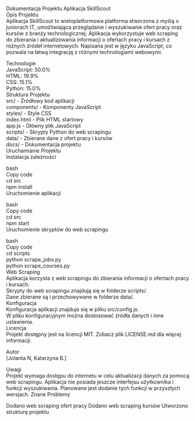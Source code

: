 
Dokumentacja Projektu Aplikacja SkillScout<br>
Opis Projektu<br>
Aplikacja SkillScout to wieloplatformowa platforma stworzona z myślą o juniorach IT, umożliwiająca przeglądanie i wyszukiwanie ofert pracy oraz kursów z branży technologicznej. Aplikacja wykorzystuje web scraping<br> do zbierania i aktualizowania informacji o ofertach pracy i kursach z różnych źródeł internetowych. Napisana jest w języku JavaScript, co pozwala na łatwą integrację z różnymi technologiami webowymi.<br>

Technologie<br>
JavaScript: 50.0%<br>
HTML: 19.9%<br>
CSS: 15.1%<br>
Python: 15.0%<br>
Struktura Projektu<br>
src/ - Źródłowy kod aplikacji<br>
components/ - Komponenty JavaScript<br>
styles/ - Style CSS<br>
index.html - Plik HTML startowy<br>
app.js - Główny plik JavaScript<br>
scripts/ - Skrypty Python do web scrapingu<br>
data/ - Zbierane dane z ofert pracy i kursów<br>
docs/ - Dokumentacja projektu<br>
Uruchamianie Projektu<br>
Instalacja zależności<br>

bash<br>
Copy code<br>
cd src<br>
npm install<br>
Uruchomienie aplikacji<br>

bash<br>
Copy code<br>
cd src<br>
npm start<br>
Uruchomienie skryptów do web scrapingu<br>

bash<br>
Copy code<br>
cd scripts<br>
python scrape_jobs.py<br>
python scrape_courses.py<br>
Web Scraping<br>
Aplikacja korzysta z web scrapingu do zbierania informacji o ofertach pracy i kursach.<br>
Skrypty do web scrapingu znajdują się w folderze scripts/.<br>
Dane zbierane są i przechowywane w folderze data/.<br>
Konfiguracja<br>
Konfiguracja aplikacji znajduje się w pliku src/config.js.<br>
W pliku konfiguracyjnym można dostosować źródła danych i inne ustawienia.<br>
Licencja<br>
Projekt dostępny jest na licencji MIT. Zobacz plik LICENSE.md dla więcej informacji.<br>

Autor<br>
[Jolanta N, Katarzyna B.]<br>

Uwagi<br>
Projekt wymaga dostępu do internetu w celu aktualizacji danych za pomocą web scrapingu.
Aplikacja nie posiada jeszcze interfejsu użytkownika i funkcji wyszukiwania. Planowane jest dodanie tych funkcji w przyszłych wersjach.
Znane Problemy


Dodano web scraping ofert pracy
Dodano web scraping kursów
Utworzono strukturę projektu
